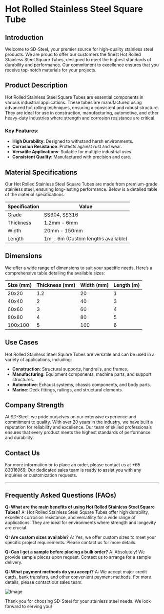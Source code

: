 # Hot Rolled Stainless Steel Square Tube

## Introduction
Welcome to SD-Steel, your premier source for high-quality stainless steel products. We are proud to offer our customers the finest Hot Rolled Stainless Steel Square Tubes, designed to meet the highest standards of durability and performance. Our commitment to excellence ensures that you receive top-notch materials for your projects.

## Product Description
Hot Rolled Stainless Steel Square Tubes are essential components in various industrial applications. These tubes are manufactured using advanced hot rolling techniques, ensuring a consistent and robust structure. They are ideal for use in construction, manufacturing, automotive, and other heavy-duty industries where strength and corrosion resistance are critical.

### Key Features:
- **High Durability**: Designed to withstand harsh environments.
- **Corrosion Resistance**: Protects against rust and wear.
- **Versatile Applications**: Suitable for multiple industrial uses.
- **Consistent Quality**: Manufactured with precision and care.

## Material Specifications
Our Hot Rolled Stainless Steel Square Tubes are made from premium-grade stainless steel, ensuring long-lasting performance. Below is a detailed table of the material specifications:

| Specification | Value |
|---------------|-------|
| Grade         | SS304, SS316 |
| Thickness     | 1.2mm - 6mm |
| Width         | 20mm - 150mm |
| Length        | 1m - 6m (Custom lengths available) |

## Dimensions
We offer a wide range of dimensions to suit your specific needs. Here’s a comprehensive table detailing the available sizes:

| Size (mm) | Thickness (mm) | Width (mm) | Length (m) |
|-----------|-----------------|------------|------------|
| 20x20     | 1.2             | 20         | 1          |
| 40x40     | 2               | 40         | 3          |
| 60x60     | 3               | 60         | 4          |
| 80x80     | 4               | 80         | 5          |
| 100x100   | 5               | 100        | 6          |

## Use Cases
Hot Rolled Stainless Steel Square Tubes are versatile and can be used in a variety of applications, including:
- **Construction**: Structural supports, handrails, and frames.
- **Manufacturing**: Equipment components, machine parts, and support structures.
- **Automotive**: Exhaust systems, chassis components, and body parts.
- **Marine**: Deck fittings, railings, and structural elements.

## Company Strength
At SD-Steel, we pride ourselves on our extensive experience and commitment to quality. With over 20 years in the industry, we have built a reputation for reliability and excellence. Our team of skilled professionals ensures that every product meets the highest standards of performance and durability.

## Contact Us
For more information or to place an order, please contact us at +65 83016969. Our dedicated sales team is ready to assist you with any inquiries or customization requests.

---

## Frequently Asked Questions (FAQs)

**Q: What are the main benefits of using Hot Rolled Stainless Steel Square Tubes?**
A: Hot Rolled Stainless Steel Square Tubes offer high durability, excellent corrosion resistance, and versatility for a wide range of applications. They are ideal for environments where strength and longevity are crucial.

**Q: Are custom sizes available?**
A: Yes, we offer custom sizes to meet your specific project requirements. Please contact us for more details.

**Q: Can I get a sample before placing a bulk order?**
A: Absolutely! We provide sample pieces upon request. Contact us to arrange for a sample delivery.

**Q: What payment methods do you accept?**
A: We accept major credit cards, bank transfers, and other convenient payment methods. For more details, please contact our sales team.

![Image](https://github.com/user-attachments/assets/2567258e-e124-4816-932d-1809bd27ef0b)

Thank you for choosing SD-Steel for your stainless steel needs. We look forward to serving you!